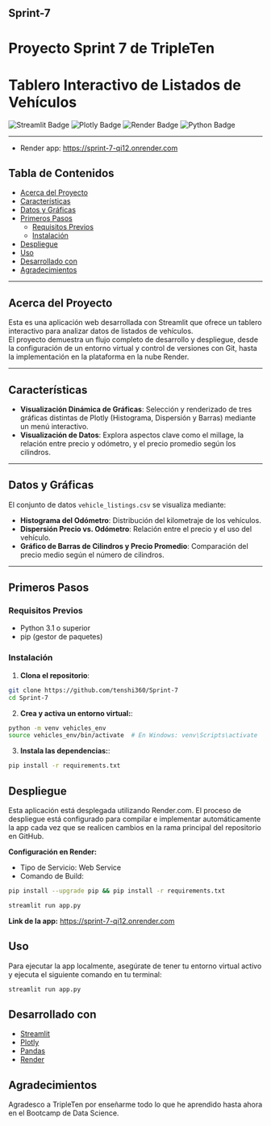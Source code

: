 ## Sprint-7
# Proyecto Sprint 7 de TripleTen

# Tablero Interactivo de Listados de Vehículos

![Streamlit Badge](https://img.shields.io/badge/Streamlit-FF4B4B?style=for-the-badge&logo=streamlit&logoColor=white)
![Plotly Badge](https://img.shields.io/badge/Plotly-239120?style=for-the-badge&logo=plotly&logoColor=white)
![Render Badge](https://img.shields.io/badge/Render-46E0B3?style=for-the-badge&logo=render&logoColor=white)
![Python Badge](https://img.shields.io/badge/Python-3776AB?style=for-the-badge&logo=python&logoColor=white)

---

- Render app: https://sprint-7-qi12.onrender.com

## Tabla de Contenidos

- [Acerca del Proyecto](#acerca-del-proyecto)
- [Características](#características)
- [Datos y Gráficas](#datos-y-gráficas)
- [Primeros Pasos](#primeros-pasos)
  - [Requisitos Previos](#requisitos-previos)
  - [Instalación](#instalación)
- [Despliegue](#despliegue)
- [Uso](#uso)
- [Desarrollado con](#desarrollado-con)
- [Agradecimientos](#agradecimientos)

---

## Acerca del Proyecto

Esta es una aplicación web desarrollada con Streamlit que ofrece un tablero interactivo para analizar datos de listados de vehículos.  
El proyecto demuestra un flujo completo de desarrollo y despliegue, desde la configuración de un entorno virtual y control de versiones con Git, hasta la implementación en la plataforma en la nube Render.

---

## Características

- **Visualización Dinámica de Gráficas**: Selección y renderizado de tres gráficas distintas de Plotly (Histograma, Dispersión y Barras) mediante un menú interactivo.
- **Visualización de Datos**: Explora aspectos clave como el millage, la relación entre precio y odómetro, y el precio promedio según los cilindros.

---

## Datos y Gráficas

El conjunto de datos `vehicle_listings.csv` se visualiza mediante:

- **Histograma del Odómetro**: Distribución del kilometraje de los vehículos.
- **Dispersión Precio vs. Odómetro**: Relación entre el precio y el uso del vehículo.
- **Gráfico de Barras de Cilindros y Precio Promedio**: Comparación del precio medio según el número de cilindros.

---

## Primeros Pasos

### Requisitos Previos

- Python 3.1 o superior
- pip (gestor de paquetes)

### Instalación

1. **Clona el repositorio**:

```bash
git clone https://github.com/tenshi360/Sprint-7
cd Sprint-7
```

2. **Crea y activa un entorno virtual:**:

```bash
python -m venv vehicles_env
source vehicles_env/bin/activate  # En Windows: venv\Scripts\activate
```

3. **Instala las dependencias:**:

```bash
pip install -r requirements.txt
```

## Despliegue

Esta aplicación está desplegada utilizando Render.com. El proceso de despliegue está configurado para compilar e implementar automáticamente la app cada vez que se realicen cambios en la rama principal del repositorio en GitHub.


**Configuración en Render:**
- Tipo de Servicio: Web Service
- Comando de Build:

```bash
pip install --upgrade pip && pip install -r requirements.txt
```

```bash
streamlit run app.py
```

**Link de la app:** https://sprint-7-qi12.onrender.com


## Uso

Para ejecutar la app localmente, asegúrate de tener tu entorno virtual activo y ejecuta el siguiente comando en tu terminal:

```bash
streamlit run app.py
```


## Desarrollado con

- [Streamlit](https://streamlit.io/)  
- [Plotly](https://plotly.com/python/)  
- [Pandas](https://pandas.pydata.org/)  
- [Render](https://render.com/)


## Agradecimientos

Agradesco a TripleTen por enseñarme todo lo que he aprendido hasta ahora en el Bootcamp de Data Science.
